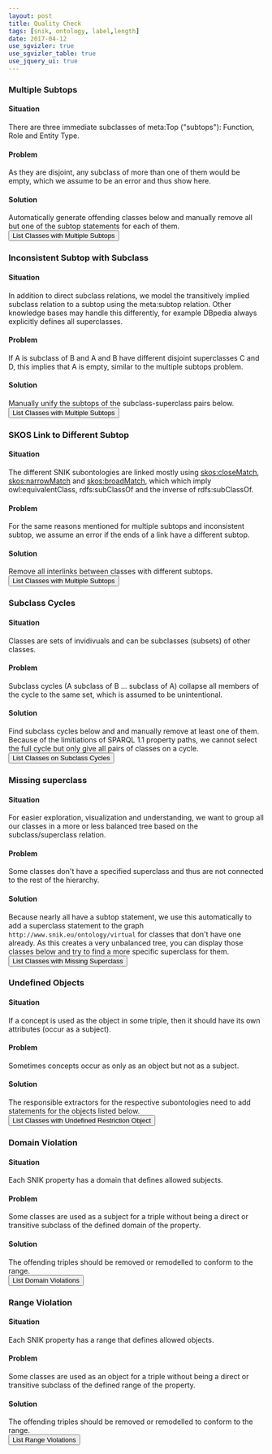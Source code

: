 ```yaml
---
layout: post
title: Quality Check
tags: [snik, ontology, label,length]
date: 2017-04-12
use_sgvizler: true
use_sgvizler_table: true
use_jquery_ui: true
---
```


<div id="accordion">
<h3>Multiple Subtops</h3>
<div>
<h4>Situation</h4>
There are three immediate subclasses of meta:Top ("subtops"): Function, Role and Entity Type.
<h4>Problem</h4>
As they are disjoint, any subclass of more than one of them would be empty, which we assume to be an error and thus show here.
<h4>Solution</h4>
Automatically generate offending classes below and manually remove all but one of the subtop statements for each of them.
<br/>
<input type="button" id="sgvizler-button-subtop-multiple" value="List Classes with Multiple Subtops" />
<div id="sgvizler-div-subtop-multiple"
         data-sgvizler-query="
select ?class ?type1 ?type2
from <http://www.snik.eu/ontology>
{
?class meta:subTopClass ?type1, ?type2.
filter(?type1!=?type2)
filter(str(?type1)<str(?type2))
}
">
</div>
</div>

<h3>Inconsistent Subtop with Subclass</h3>
<div>
<h4>Situation</h4>
In addition to direct subclass relations, we model the transitively implied subclass relation to a subtop using the meta:subtop relation.
Other knowledge bases may handle this differently, for example DBpedia always explicitly defines all superclasses.
<h4>Problem</h4>
If A is subclass of B and A and B have different disjoint superclasses C and D, this implies that A is empty, similar to the multiple subtops problem.
<h4>Solution</h4>
Manually unify the subtops of the subclass-superclass pairs below.
<br/>
<input type="button" id="sgvizler-button-subtop-subclass" value="List Classes with Multiple Subtops" />
<div id="sgvizler-div-subtop-subclass"
         data-sgvizler-query="
">
</div>
</div>

<h3>SKOS Link to Different Subtop</h3>
<div>
<h4>Situation</h4>
The different SNIK subontologies are linked mostly using <a href=":closeMatch">skos:closeMatch</a>, <a href=":narrowMatch">skos:narrowMatch</a> and <a href=":broadMatch">skos:broadMatch</a>, which which imply owl:equivalentClass, rdfs:subClassOf and the inverse of rdfs:subClassOf.
<h4>Problem</h4>
For the same reasons mentioned for multiple subtops and inconsistent subtop, we assume an error if the ends of a link have a different subtop.
<h4>Solution</h4>
Remove all interlinks between classes with different subtops.
<br/>
<input type="button" id="sgvizler-button-subtop-skos" value="List Classes with Multiple Subtops" />
<div id="sgvizler-div-subtop-skos"
         data-sgvizler-query="
">
</div>
</div>

<h3>Subclass Cycles</h3>
<div>
<h4>Situation</h4>
Classes are sets of invidivuals and can be subclasses (subsets) of other classes.
<h4>Problem</h4>
Subclass cycles (A subclass of B ... subclass of A) collapse all members of the cycle to the same set, which is assumed to be unintentional.
<h4>Solution</h4>
Find subclass cycles below and and manually remove at least one of them.
Because of the limitiations of SPARQL 1.1 property paths, we cannot select the full cycle but only give all pairs of classes on a cycle.
<br/>
<input type="button" id="sgvizler-button-cycle" value="List Classes on Subclass Cycles" />
<div id="sgvizler-div-cycle"
         data-sgvizler-query="
select distinct ?class ?class2
{
 owl:Class ^a ?class,?class2.
 ?class rdfs:subClassOf+ ?class2.
 ?class2 rdfs:subClassOf+ ?class.
}
">
</div>
</div>

<h3>Missing superclass</h3>
<div>
<h4>Situation</h4>
For easier exploration, visualization and understanding, we want to group all our classes in a more or less balanced tree based on the subclass/superclass relation.
<h4>Problem</h4>
Some classes don't have a specified superclass and thus are not connected to the rest of the hierarchy.
<h4>Solution</h4>
Because nearly all have a subtop statement, we use this automatically to add a superclass statement to the graph <code>http://www.snik.eu/ontology/virtual</code> for classes that don't have one already.
As this creates a very unbalanced tree, you can display those classes below and try to find a more specific superclass for them.
<br/>
<input type="button" id="sgvizler-button-missingsuperclass" value="List Classes with Missing Superclass" />
<div id="sgvizler-div-missingsuperclass"
         data-sgvizler-query="
select ?class ?subtop
from <http://www.snik.eu/ontology/ob>
from <http://www.snik.eu/ontology/bb>
from <http://www.snik.eu/ontology/ciox>
from <http://www.snik.eu/ontology/he>
from <http://www.snik.eu/ontology/it>
{
?class a owl:Class.
filter not exists {?class rdfs:subClassOf [].}
OPTIONAL{?class meta:subTopClass ?subtopp.}
bind(if(bound(?subtopp),?subtopp,'none') as ?subtop)
}
">
</div>
</div>

<h3>Undefined Objects</h3>
<div>
<h4>Situation</h4>
If a concept is used as the object in some triple, then it should have its own attributes (occur as a subject).
<h4>Problem</h4>
Sometimes concepts occur as only as an object but not as a subject.
<h4>Solution</h4>
The responsible extractors for the respective subontologies need to add statements for the objects listed below.
<br/>
<input type="button" id="sgvizler-button-undefinedobject" value="List Classes with Undefined Restriction Object" />
<div id="sgvizler-div-undefinedobject"
         data-sgvizler-query="
select distinct ?targetNode
from <http://www.snik.eu/ontology/meta>
from <http://www.snik.eu/ontology/ob>
from <http://www.snik.eu/ontology/bb>
from <http://www.snik.eu/ontology/ciox>
from <http://www.snik.eu/ontology/he>
from <http://www.snik.eu/ontology/it>
{
 ?resource      a owl:Class.
 filter not exists { ?targetNode    a owl:Class.}
 filter(regex(str(?targetNode),'http://www.snik.eu/ontology/'))
 {
  ?resource     rdfs:subClassOf ?restriction.
  ?restriction  a owl:Restriction;
                owl:onProperty ?p.
  {?restriction owl:someValuesFrom ?targetNode.} UNION {?restriction owl:allValuesFrom ?targetNode.}
 }
 UNION
 {
  ?p            rdfs:domain ?resource.
  ?p            rdfs:range ?targetNode.
}
} order by asc(?targetNode)

">
</div>
</div>

<h3>Domain Violation</h3>
<div>
<h4>Situation</h4>
Each SNIK property has a domain that defines allowed subjects.
<h4>Problem</h4>
Some classes are used as a subject for a triple without being a direct or transitive subclass of the defined domain of the property.
<h4>Solution</h4>
The offending triples should be removed or remodelled to conform to the range.
<br/>
<input type="button" id="sgvizler-button-domain" value="List Domain Violations" />
<div id="sgvizler-div-domain"
         data-sgvizler-query="
select ?s ?p ?o ?domain
FROM <http://www.snik.eu/ontology/meta>
FROM <http://www.snik.eu/ontology/bb>
FROM <http://www.snik.eu/ontology/ob>
FROM <http://www.snik.eu/ontology/he>
FROM <http://www.snik.eu/ontology/it>
FROM <http://www.snik.eu/ontology/ciox>
{
 graph <http://www.snik.eu/ontology/meta> {?p rdfs:domain ?domain.}

 ?s ?p ?o.
 filter not exists {?s a/rdfs:subClassOf* ?domain.}
}
">
</div>
</div>

<h3>Range Violation</h3>
<div>
<h4>Situation</h4>
Each SNIK property has a range that defines allowed objects.
<h4>Problem</h4>
Some classes are used as an object for a triple  without being a direct or transitive subclass of the defined range of the property.
<h4>Solution</h4>
The offending triples should be removed or remodelled to conform to the range.
<br/>
<input type="button" id="sgvizler-button-range" value="List Range Violations" />
<div id="sgvizler-div-range"
         data-sgvizler-query="
select ?s ?p ?o ?range
FROM <http://www.snik.eu/ontology/meta>
FROM <http://www.snik.eu/ontology/bb>
FROM <http://www.snik.eu/ontology/ob>
FROM <http://www.snik.eu/ontology/he>
FROM <http://www.snik.eu/ontology/it>
FROM <http://www.snik.eu/ontology/ciox>
{
 graph <http://www.snik.eu/ontology/meta> {?p rdfs:range ?range.}

 ?s ?p ?o.
 filter not exists {?o a/rdfs:subClassOf* ?range.}
}
">
</div>
</div>

<!--
<h3>Accordion Section</h3>
<div>
<h4>Situation</h4>
<h4>Problem</h4>
<h4>Solution</h4>
<br/>
<input type="button" id="sgvizler-button-..." value="..." />
<div id="sgvizler-div-..."
         data-sgvizler-query="
...
">
</div>
</div>
-->

</div>
